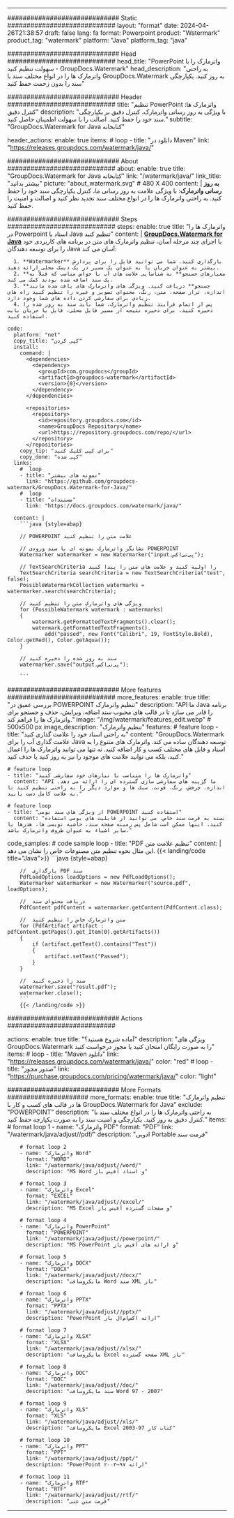 
---
############################# Static ############################
layout: "format"
date:  2024-04-26T21:38:57
draft: false
lang: fa
format: Powerpoint
product: "Watermark"
product_tag: "watermark"
platform: "Java"
platform_tag: "java"

############################# Head ############################
head_title: "PowerPoint واترمارک را با سهولت تنظیم کنید - GroupDocs.Watermark"
head_description: "به راحتی واترمارک ها را در انواع مختلف سند با GroupDocs.Watermark به روز کنید. یکپارچگی سند را بدون زحمت حفظ کنید"

############################# Header ############################
title: "تنظیم PowerPoint واترمارک ها: کنترل دقیق" 
description: "با ویژگی به روز رسانی واترمارک، کنترل دقیق بر یکپارچگی سند خود را حفظ کنید. اصالت را با سهولت اطمینان حاصل کنید."
subtitle: "GroupDocs.Watermark for Java کتابخانه" 

header_actions:
  enable: true
  items:
    #  loop
    - title: "دانلود در Maven"
      link: "https://releases.groupdocs.com/watermark/java/"
      
############################# About ############################
about:
    enable: true
    title: "GroupDocs.Watermark for Java کتابخانه"
    link: "/watermark/java/"
    link_title: "بیشتر بدانید"
    picture: "about_watermark.svg" # 480 X 400
    content: |
       **به روز رسانی واترمارک**: با ویژگی علامت به روز رسانی ما، کنترل یکپارچگی سند خود را حفظ کنید. به راحتی واترمارک ها را در انواع مختلف سند تجدید نظر کنید و اصالت و امنیت را حفظ کنید.

############################# Steps ############################
steps:
    enable: true
    title: "واترمارک ها را در Powerpoint اسناد با Java تنظیم کنید"
    content: |
      **[GroupDocs.Watermark for Java](https://products.groupdocs.com/watermark/java/)** با اجرای چند مرحله آسان، تنظیم واترمارک های متن در برنامه های کاربردی خود را برای توسعه دهندگان Java آسان می کند:
      
      1. **Watermarker** بارگذاری کنید. شما می توانید فایل را برای پردازش بیشتر به عنوان جریان یا به عنوان یک مسیر در یک دیسک محلی ارائه دهید.
      2. **معیارهای جستجو** به شناسایی علامت های آب با خواص مناسب که قبلاً به یک سند اضافه شده بودند کمک می کند.
      3. **جستجو** دریافت کنید. ویژگی های واترمارک های یافت شده مانند اندازه، تراز صفحه، متن، رنگ، محتوای تصویر و غیره را تنظیم کنید راه های زیادی برای سفارشی کردن داده های شما وجود دارد.
      4. پس از اتمام فرآیند تنظیم واترمارک، شما باید سند به روز شده را ذخیره کنید. برای ذخیره نتیجه از مسیر فایل محلی، فایل یا جریان بایت استفاده کنید.
   
    code:
      platform: "net"
      copy_title: "کپی کردن"
      install:
        command: |
          <dependencies>
            <dependency>
              <groupId>com.groupdocs</groupId>
              <artifactId>groupdocs-watermark</artifactId>
              <version>{0}</version>
            </dependency>
          </dependencies>

          <repositories>
            <repository>
              <id>repository.groupdocs.com</id>
              <name>GroupDocs Repository</name>
              <url>https://repository.groupdocs.com/repo/</url>
            </repository>
          </repositories>
        copy_tip: "برای کپی کلیک کنید"
        copy_done: "کپی شده"
      links:
        #  loop
        - title: "نمونه های بیشتر"
          link: "https://github.com/groupdocs-watermark/GroupDocs.Watermark-for-Java/"
        #  loop
        - title: "مستندات"
          link: "https://docs.groupdocs.com/watermark/java/"
          
      content: |
        ```java {style=abap}

        // POWERPOINT علامت متن را تنظیم کنید

        // نشانگر واترمارک نمونه ای با سند ورودی POWERPOINT
        Watermarker watermarker = new Watermarker("input.پی‌تی‌اکس");

        // TextSearchCriteria را اولیه کنید و علامت های متن را پیدا کنید
        TextSearchCriteria searchCriteria = new TextSearchCriteria("test", false);
        PossibleWatermarkCollection watermarks = watermarker.search(searchCriteria);
        
        // ویژگی های واترمارک متن را تنظیم کنید
        for (PossibleWatermark watermark : watermarks)
        {
            watermark.getFormattedTextFragments().clear();
            watermark.getFormattedTextFragments().
                add("passed", new Font("Calibri", 19, FontStyle.Bold), Color.getRed(), Color.getAqua());
        }

        // سند به روز شده را ذخیره کنید
        watermarker.save("output.پی‌تی‌اکس");
        
        ```            
        
############################# More features ############################
more_features:
  enable: true
  title: "بررسی عمیق در POWERPOINT تنظیم واترمارک"
  description: "API ما Java برنامه را قادر می سازد تا در قالب های محبوب سند اضافه، ویرایش، حذف و جستجو برای واترمارک ها را فراهم کند."
  image: "/img/watermark/features_edit.webp" # 500x500 px
  image_description: "تنظیم واترمارک"
  features:
    # feature loop
    - title: "به راحتی اسناد خود را علامت گذاری کنید"
      content: "GroupDocs.Watermark علامت گذاری آب را برای Java توسعه دهندگان ساده می کند. واترمارک های متنوع را به اسناد و فایل های مختلف کسب و کار اضافه کنید. نه تنها می توانید واترمارک ها را اعمال کنید، بلکه می توانید علامت های موجود را نیز به روز کنید یا حذف کنید."

    # feature loop
    - title: "واترمارک ها را متناسب با نیازهای خود سفارشی کنید"
      content: "API ما گزینه های سفارشی سازی گسترده ای را ارائه می دهد. اندازه، چرخش، رنگ، فونت، سبک ها و موارد دیگر را به راحتی تنظیم کنید تا به علامت کامل دست یابید."

    # feature loop
    - title: "از ویژگی های سند بومی POWERPOINT استفاده کنید"
      content: "بسته به فرمت سند خاص، می توانید از قابلیت های بومی استفاده کنید. اینها ممکن است شامل پس زمینه صفحه سند، حاشیه نویسی ها، هدرها یا سایر اشیاء به عنوان ظروف واترمارک باشد."
      
  code_samples:
    # code sample loop
    - title: "PDF تنظیم علامت متن"
      content: |
        این مثال نحوه تنظیم متن مصنوعات خاص را نشان می دهد.
        {{< landing/code title="Java">}}
        ```java {style=abap}
        
        //  بارگذاری PDF سند
        PdfLoadOptions loadOptions = new PdfLoadOptions();
        Watermarker watermarker = new Watermarker("source.pdf", loadOptions);

        //  دریافت محتوای سند
        PdfContent pdfContent = watermarker.getContent(PdfContent.class);

        //  متن واترمارک خاص را تنظیم کنید
        for (PdfArtifact artifact : pdfContent.getPages().get_Item(0).getArtifacts())
        {
            if (artifact.getText().contains("Test"))
            {
                artifact.setText("Passed");
            }
        }

        //  سند را ذخیره کنید
        watermarker.save("result.pdf");
        watermarker.close();
        ```
        {{< /landing/code >}}


############################# Actions ############################

actions:
  enable: true
  title: "آماده شروع هستید؟"
  description: "ویژگی های GroupDocs.Watermark را به صورت رایگان امتحان کنید یا مجوز درخواست کنید"
  items:
    #  loop
    - title: "Maven دانلود"
      link: "https://releases.groupdocs.com/watermark/java/"
      color: "red"
        #  loop
    - title: "صدور مجوز"
      link: "https://purchase.groupdocs.com/pricing/watermark/java/"
      color: "light"


############################# More Formats #####################
more_formats:
    enable: true
    title: "تنظیم واترمارک ها در قالب های کسب و کار با GroupDocs.Watermark for Java"
    exclude: "POWERPOINT"
    description: "به راحتی واترمارک ها را در انواع مختلف سند با کنترل دقیق به روز کنید. یکپارچگی و امنیت سند را به صورت یکپارچه حفظ کنید."
    items: 
        # format loop 1
        - name: "واترمارک PDF"
          format: "PDF"
          link: "/watermark/java/adjust//pdf/"
          description: "ادوبی Portable فرمت سند"

        # format loop 2
        - name: "واترمارک Word"
          format: "WORD"
          link: "/watermark/java/adjust//word/"
          description: "MS Word و اسناد آفیس باز"
          
        # format loop 3
        - name: "واترمارک Excel"
          format: "EXCEL"
          link: "/watermark/java/adjust//excel/"
          description: "MS Excel و صفحات گسترده آفیس باز"

        # format loop 4
        - name: "واترمارک PowerPoint"
          format: "POWERPOINT"
          link: "/watermark/java/adjust//powerpoint/"
          description: "MS PowerPoint و ارائه های آفیس باز"

        # format loop 5
        - name: "واترمارک DOCX"
          format: "DOCX"
          link: "/watermark/java/adjust//docx/"
          description: "مایکروسافت Word سند XML باز"
          
        # format loop 6
        - name: "واترمارک PPTX"
          format: "PPTX"
          link: "/watermark/java/adjust//pptx/"
          description: "PowerPoint ارائه اکس‌ام‌ال باز"
          
        # format loop 7
        - name: "واترمارک XLSX"
          format: "XLSX"
          link: "/watermark/java/adjust//xlsx/"
          description: "مایکروسافت Excel صفحه گسترده XML باز"

        # format loop 8
        - name: "واترمارک DOC"
          format: "DOC"
          link: "/watermark/java/adjust//doc/"
          description: "سند مایکروسافت Word 97 - 2007"

        # format loop 9
        - name: "واترمارک XLS"
          format: "XLS"
          link: "/watermark/java/adjust//xls/"
          description: "مایکروسافت Excel کتاب کار 97-2003"

        # format loop 10
        - name: "واترمارک PPT"
          format: "PPT"
          link: "/watermark/java/adjust//ppt/"
          description: "PowerPoint ارائه ۹۷—۲۰۰۳"

        # format loop 11
        - name: "واترمارک RTF"
          format: "RTF"
          link: "/watermark/java/adjust//rtf/"
          description: "فرمت متن غنی"

---